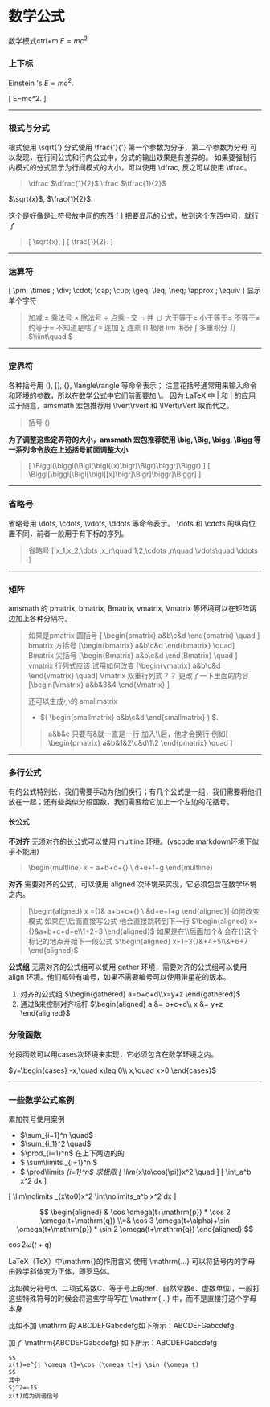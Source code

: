 # 数学公式

数学模式ctrl+m
$E=mc^2$
### 上下标

Einstein 's $E=mc^2$.

\[ E=mc^2. \]


---
### 根式与分式
根式使用 \sqrt{'}
分式使用 \frac{'}{'} 第一个参数为分子，第二个参数为分母
可以发现，在行间公式和行内公式中，分式的输出效果是有差异的。
如果要强制行内模式的分式显示为行间模式的大小，可以使用 \dfrac, 反之可以使用 \tfrac。
> \dfrac   $\dfrac{1}{2}$
> \tfrac   $\tfrac{1}{2}$


$\sqrt{x}$, $\frac{1}{2}$.

这个是好像是让符号放中间的东西
\[ \] 把要显示的公式，放到这个东西中间，就行了
>\[ \sqrt{x}, \]
>\[ \frac{1}{2}. \]
---

### 运算符

\[ \pm\; \times \; \div\; \cdot\; \cap\; \cup\;
\geq\; \leq\; \neq\; \approx \; \equiv \]
 显示单个字符

> 加减 $\pm$
> 乘法号 $\times$
> 除法号 $\div$
> 点乘 $\cdot$
> 交 $\cap$
> 并 $\cup$
> 大于等于$\geq$
> 小于等于$\leq$
> 不等于$\neq$
> 约等于$\approx$
> 不知道是啥了$\equiv$
> 连加 $\sum$
> 连乘 $\prod$
> 极限 $\lim$
> 积分 $\int$
> 多重积分 $\iint$ $\iiint\quad $
> 
----
### 定界符
各种括号用 (), [], \{\}, \langle\rangle 等命令表示；
注意花括号通常用来输入命令和环境的参数，所以在数学公式中它们前面要加 \。
因为 LaTeX 中 | 和 \| 的应用过于随意，amsmath 宏包推荐用 \lvert\rvert 和 \lVert\rVert 取而代之。
> 括号 $\langle\rangle$

**为了调整这些定界符的大小，amsmath 宏包推荐使用 \big, \Big, \bigg, \Bigg 等一系列命令放在上述括号前面调整大小**
> \[ \Biggl(\biggl(\Bigl(\bigl((x)\bigr)\Bigr)\biggr)\Biggr) \]
> \[ \Biggl[\biggl[\Bigl[\bigl[[x]\bigr]\Bigr]\biggr]\Biggr] \]
> 
---
### 省略号
省略号用 \dots, \cdots, \vdots, \ddots 等命令表示。
\dots 和 \cdots 的纵向位置不同，前者一般用于有下标的序列。
>省略号 \[ x_1,x_2,\dots ,x_n\quad 1,2,\cdots ,n\quad
\vdots\quad \ddots \]
---
### 矩阵
amsmath 的 pmatrix, bmatrix, Bmatrix, vmatrix, Vmatrix 等环境可以在矩阵两边加上各种分隔符。

>如果是pmatrix 圆括号
>\[ \begin{pmatrix} a&b\\c&d \end{pmatrix} \quad \]
>bmatrix 方括号
> \[\begin{bmatrix} a&b\\c&d \end{bmatrix} \quad\]
> Bmatrix 尖括号
> \[\begin{Bmatrix} a&b\\c&d \end{Bmatrix} \quad \]
> vmatrix 行列式应该
> 试用如何改变
> \[\begin{vmatrix} a&b\\c&d \end{vmatrix} \quad\]
> Vmatrix 双重行列式？？
> 更改了一下里面的内容
> \[\begin{Vmatrix} a&b&3&4 \end{Vmatrix} \]
> 
> 还可以生成小的
> smallmatrix
>-  $( \begin{smallmatrix} a&b\\c&d \end{smallmatrix} ) $.
>> a&b&c 只要有&就一直是一行
> 加入\\\\后，他才会换行
> 例如\[ \begin{pmatrix} a&b&1&2\\c&d\\1\\2 \end{pmatrix} \quad \]
---
### 多行公式
有的公式特别长，我们需要手动为他们换行；有几个公式是一组，我们需要将他们放在一起；还有些类似分段函数，我们需要给它加上一个左边的花括号。
#### 长公式
**不对齐**
无须对齐的长公式可以使用 multline 环境。(vscode markdown环境下似乎不能用)
 >   \begin{multline}
 >   x = a+b+c+{} \\
 >   d+e+f+g
 >   \end{multline}

**对齐**
需要对齐的公式，可以使用 aligned 次环境来实现，它必须包含在数学环境之内。
> \[\begin{aligned}
> x ={}& a+b+c+{} \\
> &d+e+f+g
> \end{aligned}\]
> 如何改变模式
> 如果在\\后面直接写公式
> 他会直接跳转到下一行 
$\begin{aligned}
    x={}&a+b+c+d+e\\1+2+3
\end{aligned}$
> 如果是在\\\\后面加个&,会在{}这个标记的地点开始下一段公式
$\begin{aligned}
    x=1+3{}&+4+5\\&+6+7    
\end{aligned}$

**公式组**
无需对齐的公式组可以使用 gather 环境，需要对齐的公式组可以使用 align 环境。他们都带有编号，如果不需要编号可以使用带星花的版本。
1. 对齐的公式组
$\begin{gathered}
a=b+c+d\\x=y+z  
\end{gathered}$
1. 通过&来控制对齐标杆
$\begin{aligned}
a &= b+c+d\\
x &= y+z    
\end{aligned}$

### 分段函数
分段函数可以用cases次环境来实现，它必须包含在数学环境之内。

$y=\begin{cases}
-x,\quad x\leq 0\\
x,\quad x>0    
\end{cases}$

----
### 一些数学公式案例

累加符号使用案例
- $\sum_{i=1}^n \quad$
- $\sum_{i_1}^2 \quad$
- $\prod_{i=1}^n$
在上下两边的的
- $ \sum\limits _{i=1}^n  $
- $ \prod\limits _{i=1}^n$
求极限 
\[ \lim_{x\to\cos(\pi)}x^2 \quad \]
\[ \int_a^b x^2 dx \]


\[ \lim\nolimits _{x\to0}x^2 \int\nolimits_a^b x^2 dx \]


$$
\begin{aligned} & \cos \omega(t+\mathrm{p}) * \cos 2 \omega(t+\mathrm{q}) \\=& \cos 3 \omega(t+\alpha)+\sin \omega(t+\mathrm{p}) * \sin 2 \omega(t+\mathrm{q}) \end{aligned}
$$

$\cos2\omega(t+\mathrm{q})$

LaTeX（TeX）中\mathrm{}的作用含义
使用 \mathrm{...} 可以将括号内的字母由数学斜体变为正体，即罗马体。

比如微分符号d、二项式系数C、等于号上的def、自然常数e、虚数单位i，一般打这些特殊符号的时候会将这些字母写在 \mathrm{...} 中，而不是直接打这个字母本身

比如不加 \mathrm 的 ABCDEFGabcdefg如下所示：ABCDEFGabcdefg

加了 \mathrm{ABCDEFGabcdefg} 如下所示：$\mathrm{ABCDEFGabcdefg}$

    $$
    x(t)=e^{j \omega t}=\cos (\omega t)+j \sin (\omega t)
    $$
    其中
    $j^2=-1$
    x(t)成为调谐信号